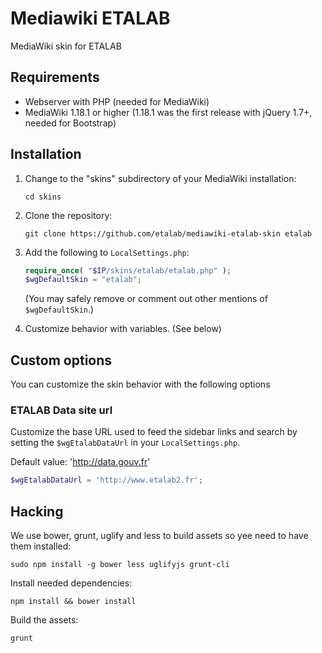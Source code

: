 Mediawiki ETALAB
================

MediaWiki skin for ETALAB

## Requirements

* Webserver with PHP (needed for MediaWiki)
* MediaWiki 1.18.1 or higher (1.18.1 was the first release with jQuery 1.7+, needed for Bootstrap)


## Installation

1. Change to the "skins" subdirectory of your MediaWiki installation:

   ```
   cd skins
   ```

2. Clone the repository:

   ```
   git clone https://github.com/etalab/mediawiki-etalab-skin etalab
   ```

3. Add the following to `LocalSettings.php`:

   ```php
   require_once( "$IP/skins/etalab/etalab.php" );
   $wgDefaultSkin = "etalab";
   ```

   (You may safely remove or comment out other mentions of
   `$wgDefaultSkin`.)

4. Customize behavior with variables. (See below)


## Custom options

You can customize the skin behavior with the following options

### ETALAB Data site url

Customize the base URL used to feed the sidebar links and search
by setting the ``$wgEtalabDataUrl`` in your ``LocalSettings.php``.

Default value: 'http://data.gouv.fr'


```php
$wgEtalabDataUrl = 'http://www.etalab2.fr';
```


## Hacking

We use bower, grunt, uglify and less to build assets so yee need to have them installed:

```
sudo npm install -g bower less uglifyjs grunt-cli
```


Install needed dependencies:

```
npm install && bower install
```

Build the assets:

```
grunt
```


